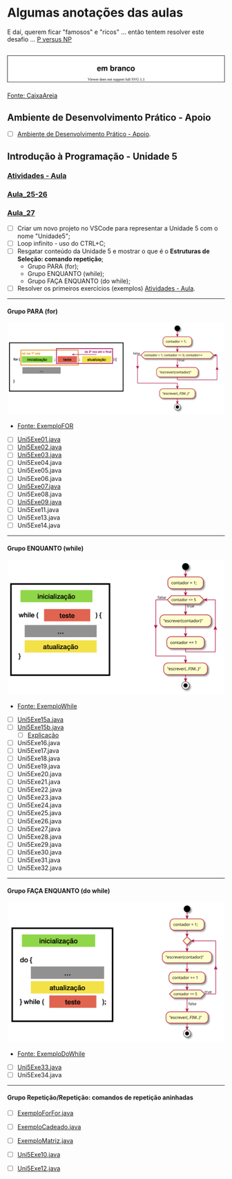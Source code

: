 <!--  FIXME:
### [Aula_25](Unidade5/aula.md#Aula_25 "	18-04-2022	segunda	")	18-04-2022	segunda
### [Aula_26](Unidade5/aula.md#Aula_26 "	20-04-2022	quarta		20-04-2022	quarta
### [Aula_27](Unidade5/aula.md#Aula_27 "	20-04-2022	quarta	")	20-04-2022	quarta
### [Aula_28](Unidade5/aula.md#Aula_28 "	25-04-2022	segunda	")	25-04-2022	segunda
### [Aula_29](Unidade5/aula.md#Aula_29 "	27-04-2022	quarta		27-04-2022	quarta
### [Aula_30](Unidade5/aula.md#Aula_30 "	27-04-2022	quarta	")	27-04-2022	quarta
### [Aula_31](Unidade5/aula.md#Aula_31 "	02-05-2022	segunda	")	02-05-2022	segunda
### [Aula_32](Unidade5/aula.md#Aula_32 "	04-05-2022	quarta		04-05-2022	quarta
### [Aula_33](Unidade5/aula.md#Aula_33 "	04-05-2022	quarta	")	04-05-2022	quarta
-->

# Algumas anotações das aulas

E daí, querem ficar "famosos" e "ricos" ... então tentem resolver este desafio ...
  [P versus NP](<https://pt.wikipedia.org/wiki/P_versus_NP> "P versus NP")  

## ![Rabiscos](aula.drawio.svg)

[Fonte: CaixaAreia](src/CaixaAreia.java "Fonte: CaixaAreia")  

## Ambiente de Desenvolvimento Prático - Apoio

- [ ] [Ambiente de Desenvolvimento Prático - Apoio](IDEapoio.md "Ambiente de Desenvolvimento Prático").  

## Introdução à Programação - Unidade 5

### [Atividades - Aula](atividadeAula.md "Atividades - Aula")  

### [Aula_25-26](../cronograma.md#Aula_25-26)

### [Aula_27](../cronograma.md#Aula_27)

- [ ] Criar um novo projeto no VSCode para representar a Unidade 5 com o nome "Unidade5";  
- [ ] Loop infinito - uso do CTRL+C;  
- [ ] Resgatar conteúdo da Unidade 5 e mostrar o que é o **Estruturas de Seleção: comando repetição**;  
  - Grupo PARA (for);  
  - Grupo ENQUANTO (while);  
  - Grupo FAÇA ENQUANTO (do while);  
- [ ] Resolver os primeiros exercícios (exemplos) [Atividades - Aula](atividadeAula.md "Atividades - Aula").  

----------

#### Grupo PARA (for)

![RepeticaoFor](fluxogramas/RepeticaoFor.drawio.svg "RepeticaoFor")  

- [Fonte: ExemploFOR](src/ExemploFOR.java "Fonte: ExemploFOR")  

<!-- FIXME: alguns com fluxograma -->
- [ ] [Uni5Exe01.java](src/Uni5Exe01.java "Uni5Exe01.java") <!-- prof. completo -->  
- [ ] [Uni5Exe02.java](src/Uni5Exe02.java "Uni5Exe02.java")  
- [ ] [Uni5Exe03.java](src/Uni5Exe03.java "Uni5Exe03.java")  
- [ ] Uni5Exe04.java  
- [ ] Uni5Exe05.java  
- [ ] Uni5Exe06.java  
- [ ] [Uni5Exe07.java](src/Uni5Exe07.java "Uni5Exe07.java")  
- [ ] Uni5Exe08.java  
- [ ] [Uni5Exe09.java](src/Uni5Exe09.java "Uni5Exe09.java")  
- [ ] Uni5Exe11.java  
- [ ] Uni5Exe13.java  
- [ ] Uni5Exe14.java  

----------

#### Grupo ENQUANTO (while)

![RepeticaoWhile](fluxogramas/RepeticaoWhile.drawio.svg "RepeticaoWhile")  

- [Fonte: ExemploWhile](src/ExemploWhile.java "Fonte: ExemploWhile")  

<!-- FIXME: alguns com fluxograma -->
- [ ] [Uni5Exe15a.java](src/Uni5Exe15a.java "Uni5Exe15a.java") <!-- prof. completo -->  
- [ ] [Uni5Exe15b.java](src/Uni5Exe15b.java "Uni5Exe15b.java") <!-- prof. completo -->  
  - [ ] [Explicação](fluxogramas/Uni5Exe15.drawio.svg "Explicação")
- [ ] Uni5Exe16.java  
- [ ] Uni5Exe17.java  
- [ ] Uni5Exe18.java  
- [ ] Uni5Exe19.java  
- [ ] Uni5Exe20.java  
- [ ] Uni5Exe21.java  
- [ ] Uni5Exe22.java  
- [ ] Uni5Exe23.java  
- [ ] Uni5Exe24.java  
- [ ] Uni5Exe25.java  
- [ ] Uni5Exe26.java  
- [ ] Uni5Exe27.java  
- [ ] Uni5Exe28.java  
- [ ] Uni5Exe29.java  
- [ ] Uni5Exe30.java  
- [ ] Uni5Exe31.java  
- [ ] Uni5Exe32.java  

----------

#### Grupo FAÇA ENQUANTO (do while)

![RepeticaoDoWhile](fluxogramas/RepeticaoDoWhile.drawio.svg "RepeticaoDoWhile")  

- [Fonte: ExemploDoWhile](src/ExemploDoWhile.java "Fonte: ExemploDoWhile")  

<!-- FIXME: alguns com fluxograma -->
- [ ] [Uni5Exe33.java](src/Uni5Exe33.java "Uni5Exe33.java")  
- [ ] Uni5Exe34.java  

----------

#### Grupo Repetição/Repetição: comandos de repetição aninhadas
  
- [ ] [ExemploForFor.java](src/ExemploForFor.java "ExemploForFor.java") <!-- prof. completo -->  
- [ ] [ExemploCadeado.java](src/ExemploCadeado.java "ExemploCadeado.java")  <!-- prof. completo -->  
- [ ] [ExemploMatriz.java](src/ExemploMatriz.java "ExemploMatriz.java")  <!-- prof. completo -->  

- [ ] [Uni5Exe10.java](src/Uni5Exe10.java "Uni5Exe10.java")  
- [ ] [Uni5Exe12.java](src/Uni5Exe12.java "Uni5Exe12.java")  
